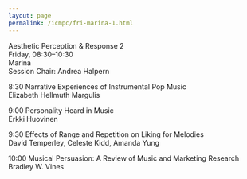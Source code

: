 ```yaml
---
layout: page
permalink: /icmpc/fri-marina-1.html
---
```

Aesthetic Perception & Response 2  
Friday, 08:30–10:30  
Marina  
Session Chair: Andrea Halpern

8:30 Narrative Experiences of Instrumental Pop Music  
Elizabeth Hellmuth Margulis

9:00 Personality Heard in Music  
Erkki Huovinen

9:30 Effects of Range and Repetition on Liking for Melodies  
David Temperley, Celeste Kidd, Amanda Yung

10:00 Musical Persuasion: A Review of Music and Marketing Research  
Bradley W. Vines